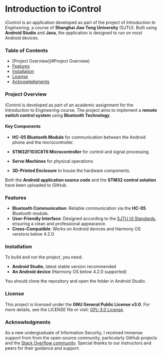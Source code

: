 # Introduction to iControl

iControl is an application developed as part of the project of *Introduction to Engineering*, a course of **Shanghai Jiao Tong University** (SJTU). Built using **Android Studio** and **Java**, the application is designed to run on most Android devices.

### Table of Contents

- [Project Overview](#Project Overview)
- [Features](#Features)
- [Installation](#Installations)
- [License](#License)
- [Acknowledgments](#Acknowledgments)

### Project Overview

iControl is developed as part of an academic assignment for the *Introduction to Engineering* course. The project aims to implement a **remote switch control system** using **Bluetooth Technology**. 

#### Key Components

- **HC-05 Bluetooth Module** for communication between the Android phone and the microcontroller.

- **STM32F103C8T6 Microcontroller** for control and signal processing.

- **Servo Machines** for physical operations.

- **3D-Printed Enclosure** to house the hardware components.

Both the **Android application source code** and the **STM32 control solution** have been uploaded to GitHub.

### Features

- **Bluetooth Communication**: Reliable communication via the **HC-05** Bluetooth module.
- **User-Friendly Interface**: Designed according to the [SJTU UI Standards](https://developer.sjtu.edu.cn/form/standard/pageStyle.html), ensuring a clean and professional appearance.
- **Cross-Compatible**: Works on Android devices and Harmony OS versions below 4.2.0.

### Installation

To build and run the project, you need:

- **Android Studio**, latest stable version recommended
- **An Android device** (Harmony OS below 4.2.0 supported)

You should clone the repository and open the folder in Android Studio.

### License

This project is licensed under the **GNU General Public License v3.0**.
For more details, see the LICENSE file or visit: [GPL-3.0 License](https://www.gnu.org/licenses/gpl-3.0.en.html).

### Acknowledgments

As a new undergraduate of Information Security, I received immense support from from the open-source community, particularly GitHub projects and the [Stack Overflow community](https://stackoverflow.com/). Special thanks to our instructors and peers for their guidance and support.